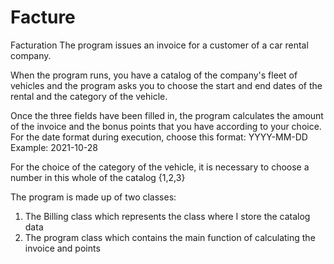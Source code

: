 # Facture
Facturation
The program issues an invoice for a customer of a car rental company.

When the program runs, you have a catalog of the company's fleet of vehicles and the program asks you to choose the start 
and end dates of the rental and the category of the vehicle.

Once the three fields have been filled in, the program calculates the amount of the invoice and the bonus points that you have 
according to your choice.
For the date format during execution, choose this format: YYYY-MM-DD
Example: 2021-10-28

For the choice of the category of the vehicle, it is necessary to choose a number in this whole of the catalog {1,2,3}

The program is made up of two classes:

1. The Billing class which represents the class where I store the catalog data
2. The program class which contains the main function of calculating the invoice and points
